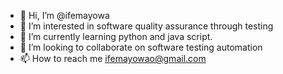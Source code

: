 - 👋 Hi, I’m @ifemayowa
- 👀 I’m interested in software quality assurance through testing
- 🌱 I’m currently learning python and java script.
- 💞️ I’m looking to collaborate on software testing automation
- 📫 How to reach me ifemayowao@gmail.com

<!---
ifemayowa/ifemayowa is a ✨ special ✨ repository because its `README.md` (this file) appears on your GitHub profile.
You can click the Preview link to take a look at your changes.
--->
